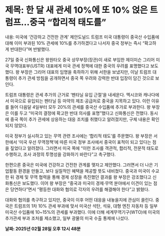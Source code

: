 # **제목: 한 달 새 관세 10%에 또 10% 얹은 트럼프…중국 “합리적 태도를”**

  내용: 미국에 ‘건강하고 건전한 관계’ 제안도널드 트럼프 미국 대통령이 중국산 수입품에 대해 이미 부과된 10% 관세에 10%를 추가하겠다고 나서자 중국 정부는 즉시 “확고하게 반대한다”며 반발했다. 

27일 중국 신화통신은 왕원타오 중국 상무부장(장관)이 새로 부임한 제이미슨 그리어 미국 무역대표부(USTR) 대표에게 미국 관세 정책에 대한 중국의 우려를 표명했다고 보도했다. 왕 부장은 그리어 대표의 임명을 축하하기 위해 서한을 보냈지만, 이날 트럼프 대통령이 추가 관세 방침을 공개하면서 중국 쪽 우려와 강력한 반대 입장이 담긴 것으로 보인다. 

트럼프 대통령은 관세 추가의 근거로 ‘펜타닐 유입 근절’을 내세운다. 멕시코와 캐나다에서 미국으로 유입되는 펜타닐 등 마약의 제조·공급처로 중국을 지목하고 있다. 이런 이유를 들어 다음달 4일부터 모두 20%의 관세를 중국산 수입품에 추가로 부과한다. 왕 부장은 이를 두고 “미국의 결정에 확고한 반대 의사를 표명”했다고 신화통신은 전했다. 동시에 중국 쪽이 추가 관세에 상응하는 대응 조치를 취했다고 알려졌지만, 구체 내용은 확인되지 않았다. 

미국 정부가 실시하고 있는 무역 관련 조사에는 ‘합리적 태도’를 주문했다. 왕 부장은 서한에서 ‘미국 우선 무역정책’에 따른 미국 정부 조사에서 중국이 표적이 되고 있다는 점을 짚었다고 알려졌다. 그러면서 미국 쪽에 “이런 조사를 객관적, 합리적, 전문적 태도로 수행하고, 조사 과정의 투명성을 강화하기 바란다”고 촉구했다. 

한편으론 중국은 미국에 건강하고 건전한 관계를 맺자고 제안했다. 그러면서 더 나은 기업활동 환경을 만들고, 보다 실질적인 혜택을 제공할 뜻도 내비쳤다. 중국과 미국이 수교한 뒤 경제 및 무역 협력을 통해 경제 성장을 촉진했던 결과를 왕 부장은 강조했다고 신화통신은 보도했다. 이어 왕 부장은 “중국과 미국이 경제·무역 분야에서 이견이 있는 점은 당연하다”면서 “평등한 대화와 협의로 각자의 우려를 해결해야 한다”고 밝혔다. 

대화와 협의를 촉구하고 있지만, 중국이 이후 어떤 대응을 내놓을지에 관심이 쏠린다. 중국은 트럼프의 1차 10% 관세 부과에 맞서 미국산 석탄, 석유, 대형 엔진 자동차 등 일부 미국산 수입품에 10~15%의 관세를 부과했다. 이에 더해 세계무역기구(WTO)에 미국의 추가관세 부과 조처를 제소했고, 일부 광물의 미국 수출 통제에 나섰다.

  **날짜: 2025년 02월 28일 오후 12시 48분**